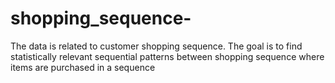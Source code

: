 # shopping_sequence-

The data is related to customer shopping sequence. The goal is to find statistically relevant  sequential patterns between shopping sequence  where items are purchased  in a sequence
